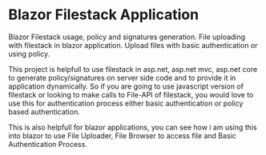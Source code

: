 # Blazor Filestack Application
Blazor Filestack usage, policy and signatures generation. 
File uploading with filestack in blazor application. 
Upload files with basic authentication or using policy.

This project is helpfull to use filestack in asp.net, asp.net mvc, asp.net core to generate policy/signatures on server side code and to provide it in application dynamically.
So if you are going to use javascript version of filestack or looking to make calls to File-API of filestack, you would love to use this for authentication process either basic authentication or policy based authentication.

This is also helpfull for blazor applications, you can see how i am using this into blazor to use File Uploader, File Browser to access file and Basic Authentication Process.
